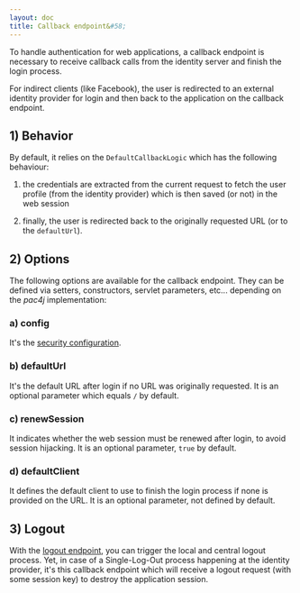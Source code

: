 ```yaml
---
layout: doc
title: Callback endpoint&#58;
---
```


To handle authentication for web applications, a callback endpoint is necessary to receive callback calls from the identity server and finish the login process.

For indirect clients (like Facebook), the user is redirected to an external identity provider for login and then back to the application on the callback endpoint.


## 1) Behavior

By default, it relies on the `DefaultCallbackLogic` which has the following behaviour:

1. the credentials are extracted from the current request to fetch the user profile (from the identity provider) which is then saved (or not) in the web session

2. finally, the user is redirected back to the originally requested URL (or to the `defaultUrl`).


## 2) Options

The following options are available for the callback endpoint. They can be defined via setters, constructors, servlet parameters, etc... depending on the *pac4j* implementation:

### a) config

It's the [security configuration](config.html).

### b) defaultUrl

It's the default URL after login if no URL was originally requested. It is an optional parameter which equals `/` by default.

### c) renewSession

It indicates whether the web session must be renewed after login, to avoid session hijacking. It is an optional parameter, `true` by default.

### d) defaultClient

It defines the default client to use to finish the login process if none is provided on the URL. It is an optional parameter, not defined by default.


## 3) Logout

With the [logout endpoint](logout-endpoint.html), you can trigger the local and central logout process. Yet, in case of a Single-Log-Out process happening at the identity provider,
it's this callback endpoint which will receive a logout request (with some session key) to destroy the application session.
